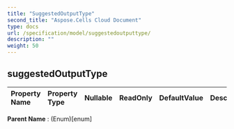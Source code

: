 ```yaml
---
title: "SuggestedOutputType"
second_title: "Aspose.Cells Cloud Document"
type: docs
url: /specification/model/suggestedoutputtype/
description: ""
weight: 50
---
```


## **suggestedOutputType**

 

| Property Name | Property Type | Nullable |  ReadOnly | DefaultValue | Description | 
| :- | :- | :- |:- |  :- | :- |

**Parent Name** : (Enum)[enum]

